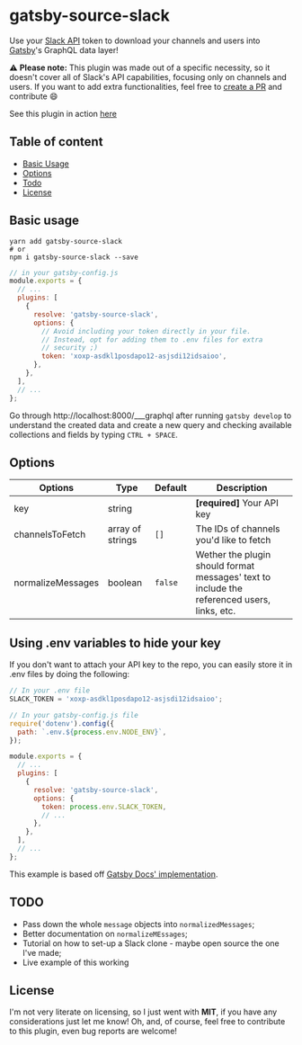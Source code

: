 # gatsby-source-slack

Use your [Slack API](https://api.slack.com) token to download your channels and users into [Gatsby](https://www.gatsbyjs.org/)'s GraphQL data layer!

⚠ **Please note:** This plugin was made out of a specific necessity, so it doesn't cover all of Slack's API capabilities, focusing only on channels and users. If you want to add extra functionalities, feel free to [create a PR](https://github.com/hcavalieri/gatsby-source-slack/pulls) and contribute :smile:

See this plugin in action [here](https://datahackers.com.br/slack)

## Table of content

- [Basic Usage](#basic-usage)
- [Options](#options)
- [Todo](#todo)
- [License](#license)

## Basic usage

```
yarn add gatsby-source-slack
# or
npm i gatsby-source-slack --save
```

```js
// in your gatsby-config.js
module.exports = {
  // ...
  plugins: [
    {
      resolve: 'gatsby-source-slack',
      options: {
        // Avoid including your token directly in your file.
        // Instead, opt for adding them to .env files for extra
        // security ;)
        token: 'xoxp-asdkl1posdapo12-asjsdi12idsaioo',
      },
    },
  ],
  // ...
};
```

Go through http://localhost:8000/___graphql after running `gatsby develop` to understand the created data and create a new query and checking available collections and fields by typing `CTRL + SPACE`.

## Options

| Options           | Type             | Default | Description                                                                                 |
| ----------------- | ---------------- | ------- | ------------------------------------------------------------------------------------------- |
| key               | string           |         | **[required]** Your API key                                                                 |
| channelsToFetch   | array of strings | `[]`    | The IDs of channels you'd like to fetch                                                     |
| normalizeMessages | boolean          | `false` | Wether the plugin should format messages' text to include the referenced users, links, etc. |

## Using .env variables to hide your key

If you don't want to attach your API key to the repo, you can easily store it in .env files by doing the following:

```js
// In your .env file
SLACK_TOKEN = 'xoxp-asdkl1posdapo12-asjsdi12idsaioo';

// In your gatsby-config.js file
require('dotenv').config({
  path: `.env.${process.env.NODE_ENV}`,
});

module.exports = {
  // ...
  plugins: [
    {
      resolve: 'gatsby-source-slack',
      options: {
        token: process.env.SLACK_TOKEN,
        // ...
      },
    },
  ],
  // ...
};
```

This example is based off [Gatsby Docs' implementation](https://next.gatsbyjs.org/docs/environment-variables).

## TODO

- Pass down the whole `message` objects into `normalizedMessages`;
- Better documentation on `normalizeMEssages`;
- Tutorial on how to set-up a Slack clone - maybe open source the one I've made;
- Live example of this working

## License

I'm not very literate on licensing, so I just went with **MIT**, if you have any considerations just let me know! Oh, and, of course, feel free to contribute to this plugin, even bug reports are welcome!
